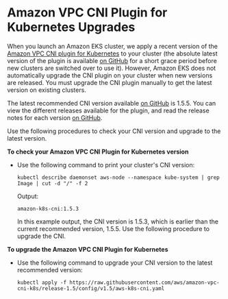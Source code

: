 # Amazon VPC CNI Plugin for Kubernetes Upgrades<a name="cni-upgrades"></a>

When you launch an Amazon EKS cluster, we apply a recent version of the [Amazon VPC CNI plugin for Kubernetes](https://github.com/aws/amazon-vpc-cni-k8s) to your cluster \(the absolute latest version of the plugin is available [on GitHub](https://github.com/aws/amazon-vpc-cni-k8s/releases) for a short grace period before new clusters are switched over to use it\)\. However, Amazon EKS does not automatically upgrade the CNI plugin on your cluster when new versions are released\. You must upgrade the CNI plugin manually to get the latest version on existing clusters\.

The latest recommended CNI version available [on GitHub](https://github.com/aws/amazon-vpc-cni-k8s/releases) is 1\.5\.5\. You can view the different releases available for the plugin, and read the release notes for each version [on GitHub](https://github.com/aws/amazon-vpc-cni-k8s/releases)\.

Use the following procedures to check your CNI version and upgrade to the latest version\.

**To check your Amazon VPC CNI Plugin for Kubernetes version**
+ Use the following command to print your cluster's CNI version:

  ```
  kubectl describe daemonset aws-node --namespace kube-system | grep Image | cut -d "/" -f 2
  ```

  Output:

  ```
  amazon-k8s-cni:1.5.3
  ```

  In this example output, the CNI version is 1\.5\.3, which is earlier than the current recommended version, 1\.5\.5\. Use the following procedure to upgrade the CNI\.

**To upgrade the Amazon VPC CNI Plugin for Kubernetes**
+ Use the following command to upgrade your CNI version to the latest recommended version:

  ```
  kubectl apply -f https://raw.githubusercontent.com/aws/amazon-vpc-cni-k8s/release-1.5/config/v1.5/aws-k8s-cni.yaml
  ```